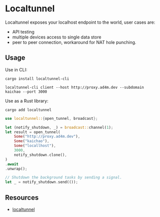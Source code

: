 # Localtunnel

Localtunnel exposes your localhost endpoint to the world, user cases are:
- API testing
- multiple devices access to single data store
- peer to peer connection, workaround for NAT hole punching.

## Usage

Use in CLI:

```shell
cargo install localtunnel-cli

localtunnel-cli client --host http://proxy.ad4m.dev --subdomain kaichao --port 3000
```

Use as a Rust library:

```shell
cargo add localtunnel
```

```Rust
use localtunnel::{open_tunnel, broadcast};

let (notify_shutdown, _) = broadcast::channel(1);
let result = open_tunnel(
    Some("http://proxy.ad4m.dev"),
    Some("kaichao"),
    Some("locallhost"),
    3000,
    notify_shutdown.clone(),
)
.await
.unwrap();

// Shutdown the background tasks by sending a signal.
let _ = notify_shutdown.send(());
```

## Resources

- [localtunnel](https://github.com/localtunnel/localtunnel)